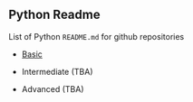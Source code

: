 ## Python Readme

List of Python `README.md` for github repositories

- [Basic](https://github.com/arshadkazmi42/ak-phrase.py/blob/master/README.md)

- Intermediate (TBA)

- Advanced (TBA)